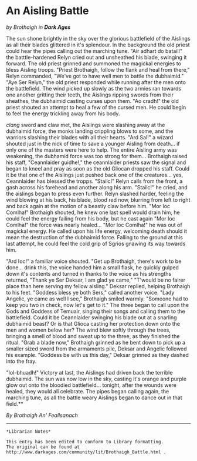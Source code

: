 # An Aisling Battle

_by Brothaigh in **Dark Ages**_

The sun shone brightly in the sky over the glorious battlefield of the Aislings
as all their blades glittered in it's splendour. In the background the old
priest could hear the pipes calling out the marching tune. "Air adhart do
batail!" the batttle-hardened Relyn cried out and unsheathed his blade,
swinging it forward. The old priest grinned and summoned the magickal energies
to bless Aisling troops. "Priest Brothaigh, follow the flank and heal from
there," Relyn commanded, "We've got to have well men to battle the dubhaimid."
"Aye Ser Relyn," the old priest responded while running after the men onto the
battlefield. The wind picked up slowly as the two armies ran towards one
another gritting their teeth, the Aislings ripping swords from their sheathes,
the dubhaimid casting curses upon them. "Ao cradh!" the old priest shouted an
attempt to heal a few of the cursed men. He could begin to feel the energy
trickling away from his body.

*clang* sword and claw met, the Aislings were slashing away at the dubhaimid
force, the monks landing crippling blows to some, and the warriors slashing
their blades with all their hearts. "Ard Sal!" a wizard shouted just in the
nick of time to save a younger Aisling from death... if only one of the masters
were here to help. The entire Aisling army was weakening, the dubhamid force
was too strong for them... Brothaigh raised his staff, "Ceannlaider guidhe!,"
the ceannlaider priests saw the signal and began to kneel and pray as soon as
the old Gliocan dropped his staff. Could it be that one of the Aislings just
pushed back one of the creatures... yes, Ceannlaider has blessed the tropps.
"Stailc!" Relyn calls from the front, a gash across his forehead and another
along his arm. "Stailc!" he cried, and the aislings began to press even
further. Relyn slashed harder, feeling the wind blowing at his back, his blade,
blood red now, blurring from left to right and back again at the motion of a
beastly claw before him. "Mor Ioc Comlha!" Brothaigh shouted, he knew one last
spell would drain him, he could feel the energy failing from his body, but he
cast again "Mor Ioc Comlha!" the force was nearly healed... "Mor Ioc Comlha!"
he was out of magickal energy. He called upon his life energy, welcoming death
should it mean the destruction of the dubhaimid force. Falling to the ground at
this last attempt, he could feel the cold grip of Sgrios gnawing its way
towards him.

"Ard Ioc!" a familiar voice shouted. "Get up Brothaigh, there's work to be
done... drink this, the voice handed him a small flask, he quickly gulped down
it's contents and turned in thanks to the voice as his strengths returned,
"Thank ye Ser Deksar, I am glad ye came," "T'would be no fairer place than here
serving my fellow aisling." Deksar replied, helping Brothaigh to his feet.
"Goddess bless ye both Sers," called another voice. "Lady Angelic, ye came as
well I see," Brothaigh smiled warmly. "Someone had to keep you two in check,
now let's get to it." The three began to call upon the Gods and Goddess of
Temuair, singing their songs and calling them to the battlefield. Could it be
Ceannlaider swinging his blade out at a snarling dubhaimid beast? Or is that
Glioca casting her protection down onto the men and women below her? The wind
blew softly through the trees, bringing a smell of blood and sweat up to the
three, as they finished the ritual. "Grab a blade now," Brothaigh grinned as he
bent down to pick up a smaller sized sword from the armaments pile, Deksar and
Angelic followed his example. "Goddess be with us this day," Deksar grinned as
they dashed into the fray.

"Iol-bhuadh!" Victory at last, the Aislings had driven back the terrible
dubhaimid. The sun was now low in the sky, casting it's orange and purple glow
out onto the bloodied battlefield... tonight, after the wounds were healed,
they would all celebrate. The pipes began calling again, the marching tune, as
all the battle weary Aislings began to dance out in that field.**

_By Brothaigh An' Feallsanach_  

***

```
*Librarian Notes*

This entry has been edited to conform to Library formatting.
The original can be found at http://www.darkages.com/community/lit/Brothaigh_Battle.html .
```
